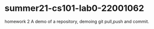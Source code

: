 # summer21-cs101-lab0-22001062
 homework 2
A demo of a repository, demoing git pull,push and commit.